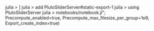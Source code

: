julia > ]
julia > add PlutoSliderServer#static-export-1
julia > using PlutoSliderServer
julia > notebooks/notebook.jl"; Precompute_enabled=true, Precompute_max_filesize_per_group=1e9, Export_create_index=true)
